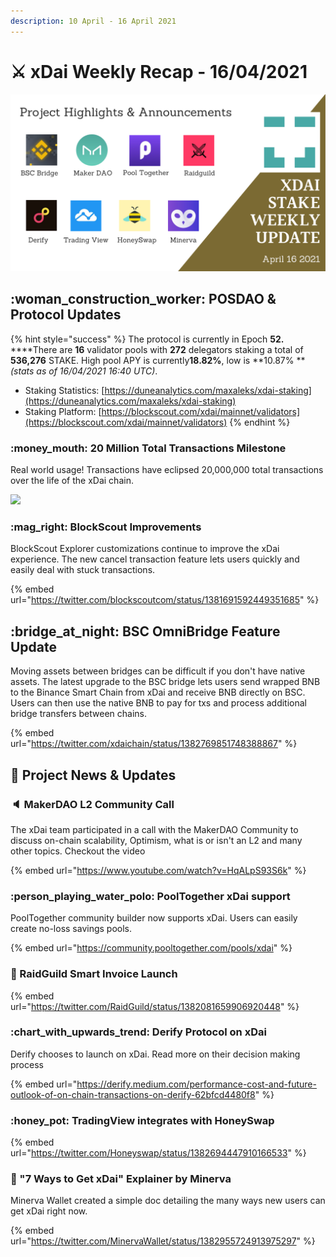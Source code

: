 ```yaml
---
description: 10 April - 16 April 2021
---
```


# ⚔️ xDai Weekly Recap - 16/04/2021

![](../../../../.gitbook/assets/Weekly-Update-April-16.png)

## :woman\_construction\_worker: POSDAO & Protocol Updates

{% hint style="success" %}
The protocol is currently in Epoch **52.**\
****There are **16** validator pools with **272** delegators staking a total of **536,276** STAKE. High pool APY is currently**18.82%**, low is **10.87% **_(stats as of 16/04/2021 16:40 UTC)_.

* Staking Statistics: [https://duneanalytics.com/maxaleks/xdai-staking](https://duneanalytics.com/maxaleks/xdai-staking)
* Staking Platform: [https://blockscout.com/xdai/mainnet/validators](https://blockscout.com/xdai/mainnet/validators)
{% endhint %}

### :money\_mouth: 20 Million Total Transactions Milestone

Real world usage! Transactions have eclipsed 20,000,000 total transactions over the life of the xDai chain.

![](../../../../.gitbook/assets/total-tx.png)

### :mag\_right: BlockScout Improvements

BlockScout Explorer customizations continue to improve the xDai experience. The new cancel transaction feature lets users quickly and easily deal with stuck transactions.

{% embed url="https://twitter.com/blockscoutcom/status/1381691592449351685" %}

## :bridge\_at\_night: BSC OmniBridge Feature Update

Moving assets between bridges can be difficult if you don't have native assets. The latest upgrade to the BSC bridge lets users send wrapped BNB to the Binance Smart Chain from xDai and receive BNB directly on BSC. Users can then use the native BNB to pay for txs and process additional bridge transfers between chains.&#x20;

{% embed url="https://twitter.com/xdaichain/status/1382769851748388867" %}

## :butterfly: Project News & Updates

### :speaker: MakerDAO L2 Community Call

The xDai team participated in a call with the MakerDAO Community to discuss on-chain scalability, Optimism, what is or isn't an L2 and many other topics. Checkout the video

{% embed url="https://www.youtube.com/watch?v=HqALpS93S6k" %}

### :person\_playing\_water\_polo: PoolTogether xDai support

PoolTogether community builder now supports xDai. Users can easily create no-loss savings pools.

{% embed url="https://community.pooltogether.com/pools/xdai" %}

### :scroll: RaidGuild Smart Invoice Launch

{% embed url="https://twitter.com/RaidGuild/status/1382081659906920448" %}

### :chart\_with\_upwards\_trend: Derify Protocol on xDai

Derify chooses to launch on xDai. Read more on their decision making process

{% embed url="https://derify.medium.com/performance-cost-and-future-outlook-of-on-chain-transactions-on-derify-62bfcd4480f8" %}

### :honey\_pot: TradingView integrates with HoneySwap

{% embed url="https://twitter.com/Honeyswap/status/1382694447910166533" %}

### :owl: "7 Ways to Get xDai" Explainer by Minerva

Minerva Wallet created a simple doc detailing the many ways new users can get xDai right now.

{% embed url="https://twitter.com/MinervaWallet/status/1382955724913975297" %}



###
